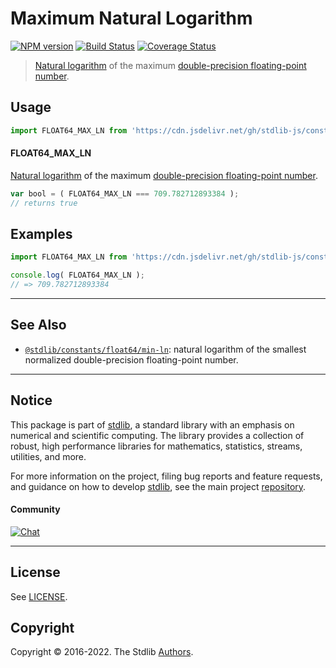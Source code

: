 <!--

@license Apache-2.0

Copyright (c) 2018 The Stdlib Authors.

Licensed under the Apache License, Version 2.0 (the "License");
you may not use this file except in compliance with the License.
You may obtain a copy of the License at

   http://www.apache.org/licenses/LICENSE-2.0

Unless required by applicable law or agreed to in writing, software
distributed under the License is distributed on an "AS IS" BASIS,
WITHOUT WARRANTIES OR CONDITIONS OF ANY KIND, either express or implied.
See the License for the specific language governing permissions and
limitations under the License.

-->

# Maximum Natural Logarithm

[![NPM version][npm-image]][npm-url] [![Build Status][test-image]][test-url] [![Coverage Status][coverage-image]][coverage-url] <!-- [![dependencies][dependencies-image]][dependencies-url] -->

> [Natural logarithm][natural-logarithm] of the maximum [double-precision floating-point number][ieee754].



<section class="usage">

## Usage

```javascript
import FLOAT64_MAX_LN from 'https://cdn.jsdelivr.net/gh/stdlib-js/constants-float64-max-ln@deno/mod.js';
```

#### FLOAT64_MAX_LN

[Natural logarithm][natural-logarithm] of the maximum [double-precision floating-point number][ieee754].

```javascript
var bool = ( FLOAT64_MAX_LN === 709.782712893384 );
// returns true
```

</section>

<!-- /.usage -->

<section class="examples">

## Examples

<!-- TODO: better example -->

<!-- eslint no-undef: "error" -->

```javascript
import FLOAT64_MAX_LN from 'https://cdn.jsdelivr.net/gh/stdlib-js/constants-float64-max-ln@deno/mod.js';

console.log( FLOAT64_MAX_LN );
// => 709.782712893384
```

</section>

<!-- /.examples -->

<!-- Section for related `stdlib` packages. Do not manually edit this section, as it is automatically populated. -->

<section class="related">

* * *

## See Also

-   <span class="package-name">[`@stdlib/constants/float64/min-ln`][@stdlib/constants/float64/min-ln]</span><span class="delimiter">: </span><span class="description">natural logarithm of the smallest normalized double-precision floating-point number.</span>

</section>

<!-- /.related -->

<!-- Section for all links. Make sure to keep an empty line after the `section` element and another before the `/section` close. -->


<section class="main-repo" >

* * *

## Notice

This package is part of [stdlib][stdlib], a standard library with an emphasis on numerical and scientific computing. The library provides a collection of robust, high performance libraries for mathematics, statistics, streams, utilities, and more.

For more information on the project, filing bug reports and feature requests, and guidance on how to develop [stdlib][stdlib], see the main project [repository][stdlib].

#### Community

[![Chat][chat-image]][chat-url]

---

## License

See [LICENSE][stdlib-license].


## Copyright

Copyright &copy; 2016-2022. The Stdlib [Authors][stdlib-authors].

</section>

<!-- /.stdlib -->

<!-- Section for all links. Make sure to keep an empty line after the `section` element and another before the `/section` close. -->

<section class="links">

[npm-image]: http://img.shields.io/npm/v/@stdlib/constants-float64-max-ln.svg
[npm-url]: https://npmjs.org/package/@stdlib/constants-float64-max-ln

[test-image]: https://github.com/stdlib-js/constants-float64-max-ln/actions/workflows/test.yml/badge.svg?branch=main
[test-url]: https://github.com/stdlib-js/constants-float64-max-ln/actions/workflows/test.yml?query=branch:main

[coverage-image]: https://img.shields.io/codecov/c/github/stdlib-js/constants-float64-max-ln/main.svg
[coverage-url]: https://codecov.io/github/stdlib-js/constants-float64-max-ln?branch=main

<!--

[dependencies-image]: https://img.shields.io/david/stdlib-js/constants-float64-max-ln.svg
[dependencies-url]: https://david-dm.org/stdlib-js/constants-float64-max-ln/main

-->

[chat-image]: https://img.shields.io/gitter/room/stdlib-js/stdlib.svg
[chat-url]: https://gitter.im/stdlib-js/stdlib/

[stdlib]: https://github.com/stdlib-js/stdlib

[stdlib-authors]: https://github.com/stdlib-js/stdlib/graphs/contributors

[umd]: https://github.com/umdjs/umd
[es-module]: https://developer.mozilla.org/en-US/docs/Web/JavaScript/Guide/Modules

[deno-url]: https://github.com/stdlib-js/constants-float64-max-ln/tree/deno
[umd-url]: https://github.com/stdlib-js/constants-float64-max-ln/tree/umd
[esm-url]: https://github.com/stdlib-js/constants-float64-max-ln/tree/esm
[branches-url]: https://github.com/stdlib-js/constants-float64-max-ln/blob/main/branches.md

[stdlib-license]: https://raw.githubusercontent.com/stdlib-js/constants-float64-max-ln/main/LICENSE

[ieee754]: https://en.wikipedia.org/wiki/IEEE_754-1985

[natural-logarithm]: https://en.wikipedia.org/wiki/Natural_logarithm

<!-- <related-links> -->

[@stdlib/constants/float64/min-ln]: https://github.com/stdlib-js/constants-float64-min-ln/tree/deno

<!-- </related-links> -->

</section>

<!-- /.links -->
